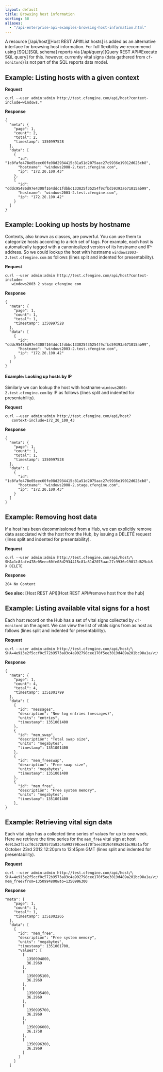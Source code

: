 ```yaml
---
layout: default
title: Browsing host information
sorting: 50
aliases:
  - "/api-enterprise-api-examples-browsing-host-information.html"
---
```


A resource [/api/host][Host REST API#List hosts] is added as an alternative interface for browsing host
information. For full flexibility we recommend using [SQL][SQL schema]
reports via [/api/query][Query REST API#Execute SQL query] for this. however, currently vital signs (data
gathered from `cf-monitord`) is not part of the SQL reports data model.

## Example: Listing hosts with a given context

**Request**

    curl --user admin:admin http://test.cfengine.com/api/host?context-include=windows.*

**Response**

    {
      "meta": {
        "page": 1,
        "count": 2,
        "total": 2,
        "timestamp": 1350997528
      },
      "data": [
        {
          "id": "1c8fafe478e05eec60fe08d2934415c81a51d2075aac27c9936e19012d625cb8",
          "hostname": "windows2008-2.test.cfengine.com",
          "ip": "172.20.100.43"
        },
        {
          "id": "dddc95486d97e4308f164ddc1fdbbc133825f35254f9cfbd59393a671015ab99",
          "hostname": "windows2003-2.test.cfengine.com",
          "ip": "172.20.100.42"
        }
      ]
    }

## Example: Looking up hosts by hostname

Contexts, also known as classes, are powerful. You can use them to
categorize hosts according to a rich set of tags. For example, each
host is automatically tagged with a canonicalized version of its
hostname and IP-address. So we could lookup the host with hostname
`windows2003-2.test.cfengine.com` as follows (lines split and indented
for presentability).

**Request**

    curl --user admin:admin http://test.cfengine.com/api/host?context-include=
       windows2003_2_stage_cfengine_com

**Response**

    {
      "meta": {
        "page": 1,
        "count": 1,
        "total": 1,
        "timestamp": 1350997528
      },
      "data": [
        {
          "id": "dddc95486d97e4308f164ddc1fdbbc133825f35254f9cfbd59393a671015ab99",
          "hostname": "windows2003-2.test.cfengine.com",
          "ip": "172.20.100.42"
        }
      ]
    }

#### Example: Looking up hosts by IP

Similarly we can lookup the host with hostname
`windows2008-2.test.cfengine.com` by IP as follows (lines split and indented
for presentability).

**Request**

    curl --user admin:admin http://test.cfengine.com/api/host?
       context-include=172_20_100_43

**Response**

    {
      "meta": {
        "page": 1,
        "count": 1,
        "total": 1,
        "timestamp": 1350997528
      },
      "data": [
        {
          "id": "1c8fafe478e05eec60fe08d2934415c81a51d2075aac27c9936e19012d625cb8",
          "hostname": "windows2008-2.stage.cfengine.com",
          "ip": "172.20.100.43"
        }
      ]
    }

## Example: Removing host data

If a host has been decommissioned from a Hub, we can explicitly remove data
associated with the host from the Hub, by issuing a DELETE request (lines
split and indented for presentability).

**Request**

```
curl --user admin:admin http://test.cfengine.com/api/host/\
SHA=1c8fafe478e05eec60fe08d2934415c81a51d2075aac27c9936e19012d625cb8 -X DELETE
```

**Response**

    204 No Content

**See also:** [Host REST API][Host REST API#remove host from the hub]

## Example: Listing available vital signs for a host

Each host record on the Hub has a set of vital signs collected by `cf-monitord`
on the agent. We can view the list of vitals signs from as host as follows
(lines split and indented for presentability).

**Request**

```
curl --user admin:admin http://test.cfengine.com/api/host/\
SHA=4e913e2f5ccf0c572b9573a83c4a992798cee170f5ee3019d489a201bc98a1a/vital
```

**Response**

    {
      "meta": {
        "page": 1,
        "count": 4,
        "total": 4,
        "timestamp": 1351001799
      },
      "data": [
        {
          "id": "messages",
          "description": "New log entries (messages)",
          "units": "entries",
          "timestamp": 1351001400
        },
        {
          "id": "mem_swap",
          "description": "Total swap size",
          "units": "megabytes",
          "timestamp": 1351001400
        },
        {
          "id": "mem_freeswap",
          "description": "Free swap size",
          "units": "megabytes",
          "timestamp": 1351001400
        },
        {
          "id": "mem_free",
          "description": "Free system memory",
          "units": "megabytes",
          "timestamp": 1351001400
        },
    }

## Example: Retrieving vital sign data

Each vital sign has a collected time series of values for up to one week. Here
we retrieve the time series for the `mem_free` vital sign at host
`4e913e2f5ccf0c572b9573a83c4a992798cee170f5ee3019d489a201bc98a1a` for October
23rd 2012 12:20pm to 12:45pm GMT (lines split and indented for
presentability).

**Request**

```
curl --user admin:admin http://test.cfengine.com/api/host/\
SHA=4e913e2f5ccf0c572b9573a83c4a992798cee170f5ee3019d489a201bc98a1a/vital/\
mem_free?from=1350994800&to=1350996300
```

**Response**

    "meta": {
        "page": 1,
        "count": 1,
        "total": 1,
        "timestamp": 1351002265
      },
      "data": [
        {
          "id": "mem_free",
          "description": "Free system memory",
          "units": "megabytes",
          "timestamp": 1351001700,
          "values": [
            [
              1350994800,
              36.2969
            ],
            [
              1350995100,
              36.2969
            ],
            [
              1350995400,
              36.2969
            ],
            [
              1350995700,
              36.2969
            ],
            [
              1350996000,
              36.1758
            ],
            [
              1350996300,
              36.2969
            ]
          ]
        }
      ]
